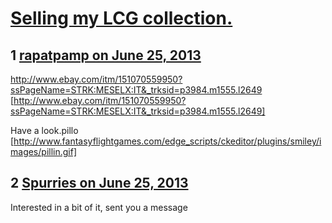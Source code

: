 # [Selling my LCG collection.](https://community.fantasyflightgames.com/topic/85494-selling-my-lcg-collection/)

## 1 [rapatpamp on June 25, 2013](https://community.fantasyflightgames.com/topic/85494-selling-my-lcg-collection/?do=findComment&comment=806024)

http://www.ebay.com/itm/151070559950?ssPageName=STRK:MESELX:IT&_trksid=p3984.m1555.l2649 [http://www.ebay.com/itm/151070559950?ssPageName=STRK:MESELX:IT&_trksid=p3984.m1555.l2649]

Have a look.pillo [http://www.fantasyflightgames.com/edge_scripts/ckeditor/plugins/smiley/images/pillin.gif]

## 2 [Spurries on June 25, 2013](https://community.fantasyflightgames.com/topic/85494-selling-my-lcg-collection/?do=findComment&comment=806105)

Interested in a bit of it, sent you a message

